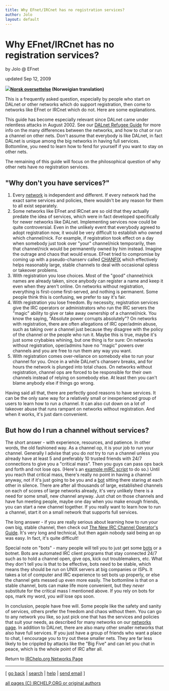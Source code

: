 ```yaml
---
title: Why EFnet/IRCnet has no registration services?
author: Jolo
layout: default
---
```

# Why EFnet/IRCnet has no registration services?

by Jolo @ EFnet

updated Sep 12, 2009

**[![](../ircd/no.gif)Norsk oversettelse](noserv-no.html) (Norweigian translation)**

This is a frequently asked question, especially by people who start on DALnet
or other networks which do support registration, then come to networks like
EFnet or IRCnet which do not. Here are some explanations.

This guide has become especially relevant since DALnet came under relentless
attacks in August 2002. See our [DALnet Refugee Guide](dalrefugee.html) for
more info on the many differences between the networks, and how to chat or run
a channel on other nets. Don't assume that everybody is like DALnet, in fact
DALnet is unique among the big networks in having full services. Bottomline,
you need to learn how to fend for yourself if you want to stay on other nets.

The remaining of this guide will focus on the philosophical question of why
other nets have no registration services.

## "Why don't you have services?"

  1. Every [network](index.html) is independent and different. If every network had the exact same services and policies, there wouldn't be any reason for them to all exist separately.
  2. Some networks like EFnet and IRCnet are so old that they actually predate the idea of services, which were in fact developed specifically for newer networks like DALnet. Implementing services now could be quite controversial. Even in the unlikely event that everybody agreed to adopt registration now, it would be very difficult to establish who owned which channel/nick. For example, if registration took effect on a day when somebody just took over "your" channel/nick temporarily, then that channel/nick would be permanently owned by him instead. Imagine the outrage and chaos that would ensue. EFnet tried to compromise by coming up with a pseudo-chanserv called [CHANFIX](../ircd/chanfix.html) which effectively helps reasonably large, stable channels to deal with occasional opless or takeover problems.
  3. With registration you lose choices. Most of the "good" channel/nick names are already taken, since anybody can register a name and keep it even when they aren't online. On networks without registration, everything is first-come first-served, and nothing is permanent. Some people think this is confusing, we prefer to say it's fair.
  4. With registration you lose freedom. By necessity, registration services give the IRC operators or administrators who run the IRC servers the "magic" ability to give or take away ownership of a channel/nick. You know the saying, "Absolute power corrupts absolutely"? On networks with registration, there are often allegations of IRC oper/admin abuse, such as taking over a channel just because they disagree with the policy of the channel or the people who run it. Maybe this is true, maybe it's just some crybabies whining, but one thing is for sure: On networks without registration, oper/admins have no "magic" powers over channels and you are free to run them any way you want.
  5. With registration comes over-reliance on somebody else to run your channel for you. Once in a while DALnet's chanserv breaks, and for hours the network is plunged into total chaos. On networks without registration, channel ops are forced to be responsible for their own channels instead of relying on somebody else. At least then you can't blame anybody else if things go wrong.

Having said all that, there are perfectly good reasons to have services. It
can be the only sane way for a relatively small or inexperienced group of
users to learn how to run a channel. It can also cut down on a lot of takeover
abuse that runs rampant on networks without registration. And when it works,
it's just darn convenient.

## But how do I run a channel without services?

The short answer - with experience, resources, and patience. In other words,
the old fashioned way. As a channel op, it is your job to run your channel.
Generally I advise that you do _not_ try to run a channel unless you already
have at least 5 and preferably 10 trusted friends with 24/7 connections to
give you a "critical mass". Then you guys can pass ops back and forth and not
lose ops. (Here's an [example mIRC script](../mirc/chan_op.mrc) to do so.)
Until you reach that critical mass, there's really no point in having a
channel anyway, not if it's just going to be you and a
[bot](../misc/botfaq.html) sitting there staring at each other in silence.
There are after all thousands of large, established channels on each of scores
of large networks already, it's very unlikely there is a need for some small,
new channel anyway. Just chat on those channels and have fun meeting people,
maybe one day when you make enough friends, you can start a new channel
together. If you really want to learn how to run a channel, start it on a
small network that supports full services.

The long answer - if you are really serious about learning how to run your own
big, stable channel, then check out [The New IRC Channel Operator's
Guide](/irchelp/changuide.html). It's very long and technical, but then again
nobody said being an op was easy. In fact, it's quite difficult!

Special note on "bots" - many people will tell you to just get some
[bots](../misc/botfaq.html) or a botnet. Bots are automated IRC client
programs that stay connected 24/7 such as to hold a channel open, give ops,
kick out troublemakers, etc. What they don't tell you is that to be effective,
bots need to be stable, which means they should be run on UNIX servers at big
companies or ISPs. It takes a lot of computer and IRC experience to set bots
up properly, or else the channel gets messed up even more easily. The
bottomline is that on a stable channel, bots can make life more convenient,
but they _never_ substitute for the critical mass I mentioned above. If you
rely on bots for ops, mark my word, you _will_ lose ops soon.

In conclusion, people have free will. Some people like the safety and sanity
of services, others prefer the freedom and chaos without them. You can go to
any network you like, so just pick one that has the services and policies that
suit your needs, as described for many networks on our [networks
page](index.html). In addition to DALnet, there are also many other smaller
networks that also have full services. If you just have a group of friends who
want a place to chat, I encourage you to try out these smaller nets. They are
far less likely to be crippled by attacks like the "Big Five" and can let you
chat in peace, which is the whole point of IRC after all.

Return to [IRChelp.org Networks Page](./)

* * *



[ [go back](/irchelp/) | [search](/irchelp/search_engine.cgi) |
[help](/irchelp/help.html) | [send email](/irchelp/mail.cgi) ]

[all pages (C) IRCHELP.ORG or original authors](/irchelp/credit.html)
